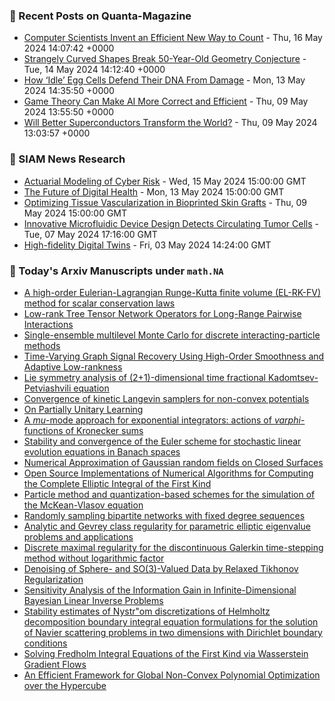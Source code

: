 ### 📝 Recent Posts on Quanta-Magazine
<!-- quanta starts -->
* <a href="https://www.quantamagazine.org/computer-scientists-invent-an-efficient-new-way-to-count-20240516/">Computer Scientists Invent an Efficient New Way to Count</a> - Thu, 16 May 2024 14:07:42 +0000
* <a href="https://www.quantamagazine.org/strangely-curved-shapes-break-50-year-old-geometry-conjecture-20240514/">Strangely Curved Shapes Break 50-Year-Old Geometry Conjecture</a> - Tue, 14 May 2024 14:12:40 +0000
* <a href="https://www.quantamagazine.org/how-idle-egg-cells-defend-their-dna-from-damage-20240513/">How ‘Idle’ Egg Cells Defend Their DNA From Damage</a> - Mon, 13 May 2024 14:35:50 +0000
* <a href="https://www.quantamagazine.org/game-theory-can-make-ai-more-correct-and-efficient-20240509/">Game Theory Can Make AI More Correct and Efficient</a> - Thu, 09 May 2024 13:55:50 +0000
* <a href="https://www.quantamagazine.org/will-better-superconductors-transform-the-world-20240509/">Will Better Superconductors Transform the World?</a> - Thu, 09 May 2024 13:03:57 +0000
<!-- quanta ends -->

### 📝 SIAM News Research
<!-- siam-news starts -->
* <a href="https://sinews.siam.org/Details-Page/actuarial-modeling-of-cyber-risk">Actuarial Modeling of Cyber Risk</a> - Wed, 15 May 2024 15:00:00 GMT
* <a href="https://sinews.siam.org/Details-Page/the-future-of-digital-health">The Future of Digital Health</a> - Mon, 13 May 2024 15:00:00 GMT
* <a href="https://sinews.siam.org/Details-Page/optimizing-tissue-vascularization-in-bioprinted-skin-grafts">Optimizing Tissue Vascularization in Bioprinted Skin Grafts</a> - Thu, 09 May 2024 15:00:00 GMT
* <a href="https://sinews.siam.org/Details-Page/innovative-microfluidic-device-design-detects-circulating-tumor-cells">Innovative Microfluidic Device Design Detects Circulating Tumor Cells</a> - Tue, 07 May 2024 17:16:00 GMT
* <a href="https://sinews.siam.org/Details-Page/high-fidelity-digital-twins">High-fidelity Digital Twins</a> - Fri, 03 May 2024 14:24:00 GMT
<!-- siam-news ends -->

### 📝 Today's Arxiv Manuscripts under ``math.NA``
<!-- arxiv-math-na starts -->
* <a href="https://arxiv.org/abs/2405.09835">A high-order Eulerian-Lagrangian Runge-Kutta finite volume (EL-RK-FV) method for scalar conservation laws</a>
* <a href="https://arxiv.org/abs/2405.09952">Low-rank Tree Tensor Network Operators for Long-Range Pairwise Interactions</a>
* <a href="https://arxiv.org/abs/2405.10146">Single-ensemble multilevel Monte Carlo for discrete interacting-particle methods</a>
* <a href="https://arxiv.org/abs/2405.09752">Time-Varying Graph Signal Recovery Using High-Order Smoothness and Adaptive Low-rankness</a>
* <a href="https://arxiv.org/abs/2405.09826">Lie symmetry analysis of (2+1)-dimensional time fractional Kadomtsev-Petviashvili equation</a>
* <a href="https://arxiv.org/abs/2405.09992">Convergence of kinetic Langevin samplers for non-convex potentials</a>
* <a href="https://arxiv.org/abs/2405.10263">On Partially Unitary Learning</a>
* <a href="https://arxiv.org/abs/2210.07667">A $mu$-mode approach for exponential integrators: actions of $varphi$-functions of Kronecker sums</a>
* <a href="https://arxiv.org/abs/2211.08375">Stability and convergence of the Euler scheme for stochastic linear evolution equations in Banach spaces</a>
* <a href="https://arxiv.org/abs/2211.13739">Numerical Approximation of Gaussian random fields on Closed Surfaces</a>
* <a href="https://arxiv.org/abs/2212.05694">Open Source Implementations of Numerical Algorithms for Computing the Complete Elliptic Integral of the First Kind</a>
* <a href="https://arxiv.org/abs/2212.14853">Particle method and quantization-based schemes for the simulation of the McKean-Vlasov equation</a>
* <a href="https://arxiv.org/abs/2305.04937">Randomly sampling bipartite networks with fixed degree sequences</a>
* <a href="https://arxiv.org/abs/2306.07010">Analytic and Gevrey class regularity for parametric elliptic eigenvalue problems and applications</a>
* <a href="https://arxiv.org/abs/2306.11365">Discrete maximal regularity for the discontinuous Galerkin time-stepping method without logarithmic factor</a>
* <a href="https://arxiv.org/abs/2307.10980">Denoising of Sphere- and SO(3)-Valued Data by Relaxed Tikhonov Regularization</a>
* <a href="https://arxiv.org/abs/2310.16906">Sensitivity Analysis of the Information Gain in Infinite-Dimensional Bayesian Linear Inverse Problems</a>
* <a href="https://arxiv.org/abs/2311.17032">Stability estimates of Nystr"om discretizations of Helmholtz decomposition boundary integral equation formulations for the solution of Navier scattering problems in two dimensions with Dirichlet boundary conditions</a>
* <a href="https://arxiv.org/abs/2209.09936">Solving Fredholm Integral Equations of the First Kind via Wasserstein Gradient Flows</a>
* <a href="https://arxiv.org/abs/2308.16731">An Efficient Framework for Global Non-Convex Polynomial Optimization over the Hypercube</a>
<!-- arxiv-math-na ends -->
